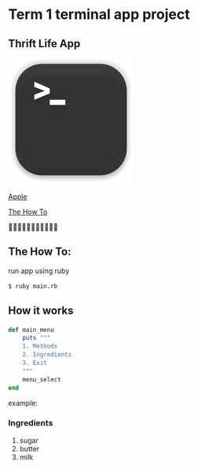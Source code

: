 # Term 1 terminal app project
## Thrift Life App

   
![terminal icon](terminal.png)
<!--! means it shows the picture, without it just links -->


[Apple]()

[The How To](#The-How-To)
<!--Internal link-->

:jack_o_lantern::jack_o_lantern::jack_o_lantern::jack_o_lantern::jack_o_lantern::jack_o_lantern::jack_o_lantern::jack_o_lantern::jack_o_lantern::jack_o_lantern::jack_o_lantern:

## The How To:
run app using ruby 
```bash
$ ruby main.rb
```

## How it works
```ruby
def main_menu
    puts """
    1. Methods
    2. Ingredients
    3. Exit
    """
    menu_select
end
```
example:
### Ingredients
1. sugar
2. butter
3. milk

[comment]: <> (This is a comment)

<!--so is this-->

